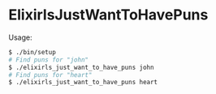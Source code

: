ElixirlsJustWantToHavePuns
==========================

Usage:

```bash
$ ./bin/setup
# Find puns for "john"
$ ./elixirls_just_want_to_have_puns john
# Find puns for "heart"
$ ./elixirls_just_want_to_have_puns heart
```
